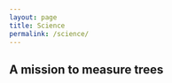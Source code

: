 ```yaml
---
layout: page
title: Science
permalink: /science/
---
```

A mission to measure trees
--------------------------

